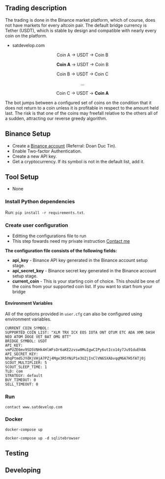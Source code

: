 ## Trading description

The trading is done in the Binance market platform, which of course, does not have markets for every altcoin pair. The default bridge currency is Tether (USDT), which is stable by design and compatible with nearly every coin on the platform.
- satdevelop.com

<p align="center">
  Coin A → USDT → Coin B
</p>

<div align="center">
  <p><b>Coin A</b> → USDT → Coin B</p>
  <p>Coin B → USDT → Coin C</p>
  <p>...</p>
  <p>Coin C → USDT → <b>Coin A</b></p>
</div>

The bot jumps between a configured set of coins on the condition that it does not return to a coin unless it is profitable in respect to the amount held last. The risk is that one of the coins may freefall relative to the others all of a sudden, attracting our reverse greedy algorithm.

## Binance Setup

- Create a [Binance account](https://www.binance.com/en/register?ref=13222128) (Referral: Doan Duc Tin).
- Enable Two-factor Authentication.
- Create a new API key.
- Get a cryptocurrency. If its symbol is not in the default list, add it.

## Tool Setup

- None

### Install Python dependencies

Run: `pip install -r requirements.txt`.

### Create user configuration

- Editting the configurations file to run
- This step fowards need my private instruction [Contact me](https://fb.com/satfomacej)

**The configuration file consists of the following fields:**

- **api_key** - Binance API key generated in the Binance account setup stage.
- **api_secret_key** - Binance secret key generated in the Binance account setup stage.
- **current_coin** - This is your starting coin of choice. This should be one of the coins from your supported coin list. If you want to start from your bridge

#### Environment Variables

All of the options provided in `user.cfg` can also be configured using environment variables.

```
CURRENT_COIN_SYMBOL:
SUPPORTED_COIN_LIST: "XLM TRX ICX EOS IOTA ONT QTUM ETC ADA XMR DASH NEO ATOM DOGE VET BAT OMG BTT"
BRIDGE_SYMBOL: USDT
API_KEY: vmPUZE6mv9SD5VNHk4HlWFsOr6aKE2zvsw0MuIgwCIPy6utIco14y7Ju91duEh8A
API_SECRET_KEY: NhqPtmdSJYdKjVHjA7PZj4Mge3R5YNiP1e3UZjInClVN65XAbvqqM6A7H5fATj0j
SCOUT_MULTIPLIER: 5
SCOUT_SLEEP_TIME: 1
TLD: com
STRATEGY: default
BUY_TIMEOUT: 0
SELL_TIMEOUT: 0
```

### Run

```
contact www.satdevelop.com
```

### Docker

```shell
docker-compose up
```

```shell
docker-compose up -d sqlitebrowser
```

## Testing

## Developing

